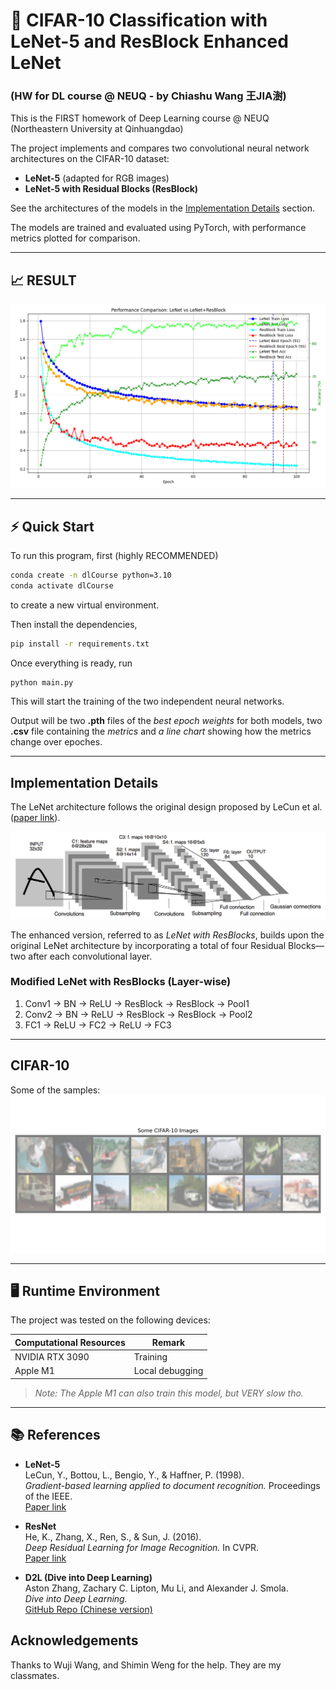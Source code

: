 # 🧠 CIFAR-10 Classification with LeNet-5 and ResBlock Enhanced LeNet 
### (HW for DL course @ NEUQ - by Chiashu Wang 王JIA澍)

This is the FIRST homework of Deep Learning course @ NEUQ (Northeastern University at Qinhuangdao)

The project implements and compares two convolutional neural network architectures on the CIFAR-10 dataset:

- **LeNet-5** (adapted for RGB images)
- **LeNet-5 with Residual Blocks (ResBlock)**

See the architectures of the models in the [Implementation Details](#implementation-details) section.

The models are trained and evaluated using PyTorch, with performance metrics plotted for comparison.

---

## 📈 RESULT
![Model Comparison](./comparison_lenet_resblock.png)

---

## ⚡ Quick Start 

To run this program, first (highly RECOMMENDED)

```bash
conda create -n dlCourse python=3.10
conda activate dlCourse
```

to create a new virtual environment.

Then install the dependencies, 

```bash
pip install -r requirements.txt
```

Once everything is ready, run

```bash
python main.py
```

This will start the training of the two independent neural networks.

Output will be two **.pth** files of the *best epoch weights* for both models, two **.csv** file containing the *metrics* and *a line chart* showing how the metrics change over epoches.

---

## Implementation Details

The LeNet architecture follows the original design proposed by LeCun et al. ([paper link](http://yann.lecun.com/exdb/publis/pdf/lecun-01a.pdf)).


![LeNet-5 Arch](./img/lenet_arch.png)

The enhanced version, referred to as *LeNet with ResBlocks*, builds upon the original LeNet architecture by incorporating a total of four Residual Blocks—two after each convolutional layer.

### Modified LeNet with ResBlocks (Layer-wise)

1. Conv1 → BN → ReLU → ResBlock → ResBlock → Pool1  
2. Conv2 → BN → ReLU → ResBlock → ResBlock → Pool2    
3. FC1 → ReLU → FC2 → ReLU → FC3

---

## CIFAR-10

Some of the samples: 
![samples](./cifar10_sample.png)

---

## 🖥️ Runtime Environment

The project was tested on the following devices:

| Computational Resources | Remark           |
|-------------------------|------------------|
| NVIDIA RTX 3090         | Training          |
| Apple M1                | Local debugging   |

> *Note: The Apple M1 can also train this model, but VERY slow tho.*

---

## 📚 References

- **LeNet-5**  
  LeCun, Y., Bottou, L., Bengio, Y., & Haffner, P. (1998).  
  *Gradient-based learning applied to document recognition.* Proceedings of the IEEE.  
  [Paper link](http://yann.lecun.com/exdb/publis/pdf/lecun-01a.pdf)

- **ResNet**  
  He, K., Zhang, X., Ren, S., & Sun, J. (2016).  
  *Deep Residual Learning for Image Recognition.* In CVPR.  
  [Paper link](https://arxiv.org/abs/1512.03385)

- **D2L (Dive into Deep Learning)**  
  Aston Zhang, Zachary C. Lipton, Mu Li, and Alexander J. Smola.  
  *Dive into Deep Learning.*  
  [GitHub Repo (Chinese version)](https://github.com/d2l-ai/d2l-zh)


## Acknowledgements 

Thanks to  Wuji Wang, and Shimin Weng for the help. They are my classmates.